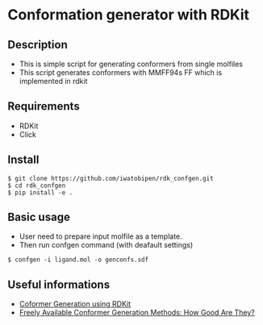 # Conformation generator with RDKit


## Description
 - This is simple script for generating conformers from single molfiles
 - This script generates conformers with MMFF94s FF which is implemented in rdkit


## Requirements
 - RDKit
 - Click


## Install
 
 ```
 $ git clone https://github.com/iwatobipen/rdk_confgen.git
 $ cd rdk_confgen
 $ pip install -e .
 ```

## Basic usage
 - User need to prepare input molfile as a template.
 - Then run confgen command (with deafault settings) 

 ```
 $ confgen -i ligand.mol -o genconfs.sdf
 ``` 

## Useful informations
 - [Coformer Generation using RDKit](https://www.rdkit.org/UGM/2012/Ebejer_20110926_RDKit_1stUGM.pdf)
 - [Freely Available Conformer Generation Methods: How Good Are They?](https://pubs.acs.org/doi/abs/10.1021/ci2004658)
